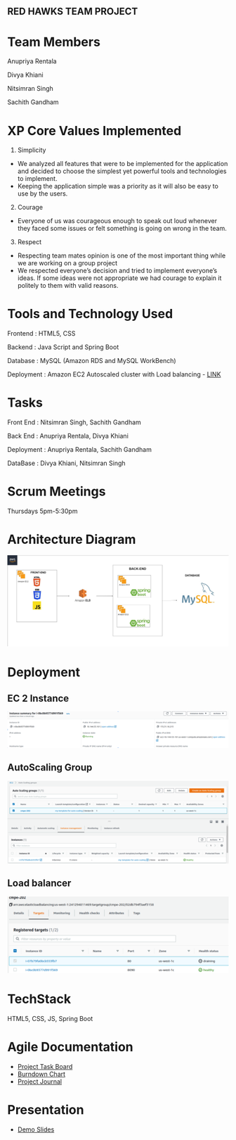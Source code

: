 ## RED HAWKS TEAM PROJECT

# Team Members
Anupriya Rentala

Divya Khiani

Nitsimran Singh

Sachith Gandham

# XP Core Values Implemented
1. Simplicity
- We analyzed all features that were to be implemented for the application and decided to choose the simplest yet powerful tools and technologies to implement.
- Keeping the application simple was a priority as it will also be easy to use by the users.
2. Courage
- Everyone of us was courageous enough to speak out loud whenever they faced some issues or felt something is going on wrong in the team.
3. Respect
- Respecting team mates opinion is one of the most important thing while we are working on a group project
- We respected everyone’s decision and tried to implement everyone’s ideas. If some ideas were not appropriate we had courage to explain it politely to them with valid reasons.

# Tools and Technology Used
Frontend : HTML5, CSS

Backend : Java Script and Spring Boot

Database : MySQL (Amazon RDS and MySQL WorkBench)

Deployment : Amazon EC2 Autoscaled cluster with Load balancing - [LINK](http://ec2-18-144-53-161.us-west-1.compute.amazonaws.com/)

# Tasks
Front End : Nitsimran Singh, Sachith Gandham

Back End : Anupriya Rentala, Divya Khiani

Deployment : Anupriya Rentala, Sachith Gandham

DataBase : Divya Khiani, Nitsimran Singh

# Scrum Meetings
Thursdays 5pm-5:30pm 

# Architecture Diagram
![alt text](https://github.com/gopinathsjsu/team-project-red-hawks/blob/main/documentation/architecture_diagram.jpg)

# Deployment

## EC 2 Instance
![alt text](https://github.com/gopinathsjsu/team-project-red-hawks/blob/main/documentation/ec2.png)

## AutoScaling Group
![alt text](https://github.com/gopinathsjsu/team-project-red-hawks/blob/main/documentation/autoScaling.png)

## Load balancer
![alt text](https://github.com/gopinathsjsu/team-project-red-hawks/blob/main/documentation/loadBalancer.png)

 
# TechStack
HTML5, CSS, JS, Spring Boot

# Agile Documentation
- [Project Task Board](https://github.com/gopinathsjsu/team-project-red-hawks/projects/1)
- [Burndown Chart](https://docs.google.com/spreadsheets/d/1XFjSgcpY7w6rAJGuC54au7hMIFaRcjk-/edit?usp=sharing&ouid=117671385467317222834&rtpof=true&sd=true)
- [Project Journal](https://docs.google.com/document/d/1i2I3jowPP4P0OS4fBY3162NWzORv0WgFQNjqTs0u2DM/edit?usp=sharing)

# Presentation
- [Demo Slides](https://docs.google.com/presentation/d/1sB-5FsVdJxTum-1-C9GtN6eClmAxPg31-WYR7obUlNI/edit?usp=sharing)
